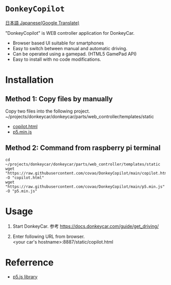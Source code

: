 # <code>DonkeyCopilot</code>
[日本語 Japanese(Google Translate)](https://github-com.translate.goog/covao/DonkeyCopilot/blob/main/README.md?_x_tr_sl=en&_x_tr_tl=ja&_x_tr_hl=ja&_x_tr_pto=wapp)

"DonkeyCopilot" is WEB controller application for DonkeyCar. 
- Browser based UI suitable for smartphones
- Easy to switch between manual and automatic driving.
- Can be operated using a gamepad. (HTML5 GamePad API)
- Easy to install with no code modifications.

# Installation
## Method 1: Copy files by manually
Copy two files into the following project.  
~/projects/donkeycar/donkeycar/parts/web_controller/templates/static
- [copilot.html](https://github.com/covao/DonkeyCopilot/blob/main/copilot.html)
- [p5.min.js](https://github.com/covao/DonkeyCopilot/blob/main/p5.min.js)

## Method 2: Command from raspberry pi terminal
```
cd ~/projects/donkeycar/donkeycar/parts/web_controller/templates/static
wget "https://raw.githubusercontent.com/covao/DonkeyCopilot/main/copilot.html"  -O "copilot.html"
wget "https://raw.githubusercontent.com/covao/DonkeyCopilot/main/p5.min.js"  -O "p5.min.js"

```


# Usage
1. Start DonkeyCar. 
参考 https://docs.donkeycar.com/guide/get_driving/

2. Enter following URL from browser.  
<your car's hostname>:8887/static/copilot.html

# Referrence 
- [p5.js library](https://p5js.org/download/)
